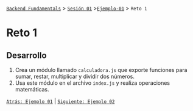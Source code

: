 [`Backend Fundamentals`](../../README.md) > [`Sesión 01`](../README.md) >[`Ejemplo-01`](../Ejemplo-01) > `Reto 1`
	
# Reto 1

## Desarrollo

1. Crea un módulo llamado `calculadora.js` que exporte funciones para sumar, restar, multiplicar y dividir dos números.
2. Usa este módulo en el archivo `index.js` y realiza operaciones matemáticas.



[`Atrás: Ejemplo 01`](../Ejemplo-01) | [`Siguiente: Ejemplo 02`](../Ejemplo-02)

